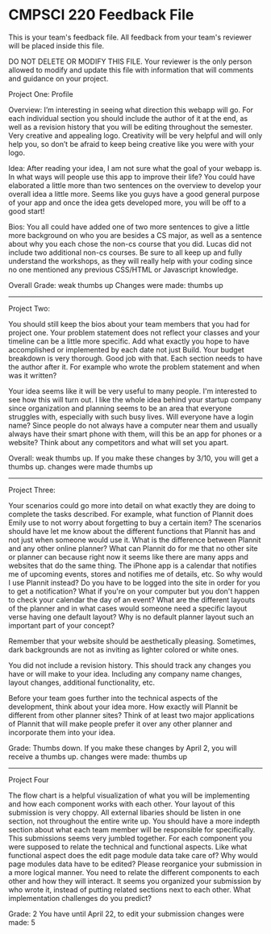 # CMPSCI 220 Feedback File

This is your team's feedback file. All feedback from your team's
reviewer will be placed inside this file.

DO NOT DELETE OR MODIFY THIS FILE. Your reviewer is the only person
allowed to modify and update this file with information that will
comments and guidance on your project.

Project One: Profile

Overview: I’m interesting in seeing what direction this webapp will go. For each individual section you should include the author of it at the end, as well as a revision history that you will be editing throughout the semester. Very creative and appealing logo.  Creativity will be very helpful and will only help you, so don’t be afraid to keep being creative like you were with your logo. 

Idea: After reading your idea, I am not sure what the goal of your webapp is. In what ways will people use this app to improve their life? You could have elaborated a little more than two sentences on the overview to develop your overall idea a little more. Seems like you guys have a good general purpose of your app and once the idea gets developed more, you will be off to a good start!

Bios: You all could have added one of two more sentences to give a little more background on who you are besides a CS major, as well as a sentence about why you each chose the non-cs course that you did. Lucas did not include two additional non-cs courses. Be sure to all keep up and fully understand the workshops, as they will really help with your coding since no one mentioned any previous CSS/HTML or Javascript knowledge. 

Overall Grade: weak thumbs up
Changes were made: thumbs up

-----------------------------------------------------------------------------------

Project Two:

You should still keep the bios about your team members that you had for project one. Your problem statement does not reflect your classes and your timeline can be a little more specific. Add what exactly you hope to have accomplished or implemented by each date not just Build. Your budget breakdown is very thorough. Good job with that. Each section needs to have the author after it. For example who wrote the problem statement and when was it written? 

Your idea seems like it will be very useful to many people. I'm interested to see how this will turn out.  I like the whole idea behind your startup company since organization and planning seems to be an area that everyone struggles with, especially with such busy lives. Will everyone have a login name? Since people do not always have a computer near them and usually always have their smart phone with them, will this be an app for phones or a website? Think about any competitors and what will set you apart. 

Overall: weak thumbs up. If you make these changes by 3/10, you will get a thumbs up.
changes were made thumbs up

---------------------------------------------------------------------------------------------

Project Three:

Your scenarios could go more into detail on what exactly they are doing to complete the tasks described. For example, what function of Plannit does Emily use to not worry about forgetting to buy a certain item? The scenarios should have let me know about the different functions that Plannit has and not just when someone would use it. What is the difference between Plannit and any other online planner? What can Plannit do for me that no other site or planner can because right now it seems like there are many apps and websites that do the same thing. The iPhone app is a calendar that notifies me of upcoming events, stores and notifies me of details, etc. So why would I use Plannit instead? Do you have to be logged into the site in order for you to get a notification? What if you're on your computer but you don't happen to check your calendar the day of an event? What are the different layouts of the planner and in what cases would someone need a specific layout verse having one default layout? Why is no default planner layout such an important part of your concept?

Remember that your website should be aesthetically pleasing. Sometimes, dark backgrounds are not as inviting as lighter colored or white ones.

You did not include a revision history. This should track any changes you have or will make to your idea. Including any company name changes, layout changes, additional functionality, etc. 

Before your team goes further into the technical aspects of the development, think about your idea more. How exactly will Plannit be different from other planner sites? Think of at least two major applications of Plannit that will make people prefer it over any other planner and incorporate them into your idea.

Grade: Thumbs down. If you make these changes by April 2, you will receive a thumbs up. 
changes were made: thumbs up

-------------------------------------------------------------------------------------


Project Four

The flow chart is a helpful visualization of what you will be implementing and how each component works with each other. Your layout of this submission is very choppy. All external libaries should be listen in  one section, not throughout the entire write up. 
You should have a more indepth section about what each team member will be responsible for specifically. 
This submissions seems very jumbled together.  For each component you were supposed to relate the technical and functional aspects. Like what functional aspect does the edit page module data take care of? Why would page modules data have to be edited? Please reorganice your submission in a more logical manner.
You need to relate the different components to each other and how they will interact. It seems you organized your submission by who wrote it, instead of putting related sections next to each other. What implementation challenges do you predict?

Grade: 2
You have until April 22, to edit your submission
changes were made: 5
